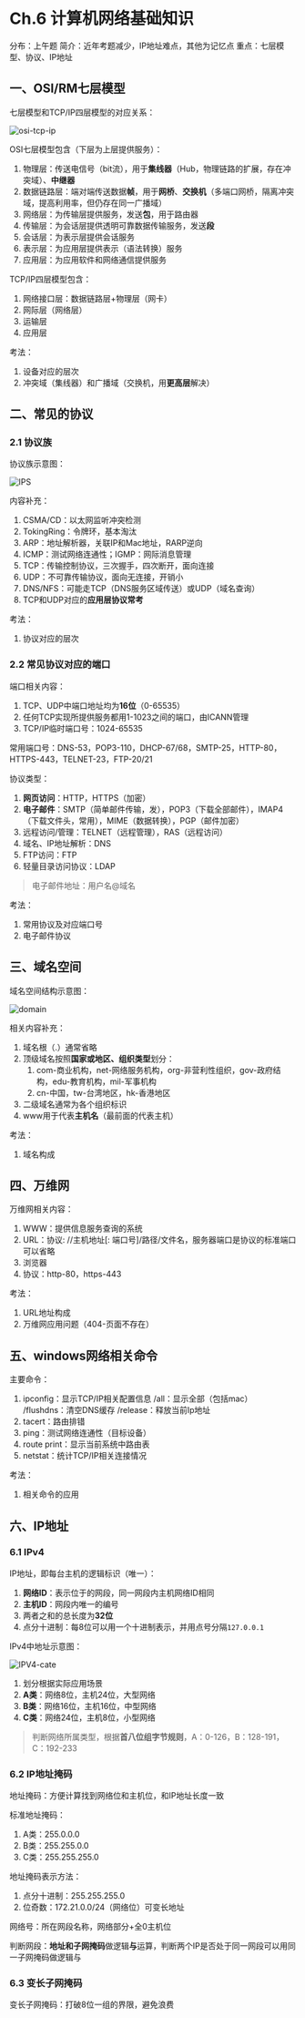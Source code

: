 # Ch.6 计算机网络基础知识

分布：上午题
简介：近年考题减少，IP地址难点，其他为记忆点
重点：七层模型、协议、IP地址

## 一、OSI/RM七层模型

七层模型和TCP/IP四层模型的对应关系：

![osi-tcp-ip](https://img-blog.csdnimg.cn/2020033001231337.png?x-oss-process=image/watermark,type_ZmFuZ3poZW5naGVpdGk,shadow_10,text_aHR0cHM6Ly9ibG9nLmNzZG4ubmV0L2Zlc2ZzZWZncw==,size_16,color_FFFFFF,t_70)

OSI七层模型包含（下层为上层提供服务）：

1. 物理层：传送电信号（bit流），用于**集线器**（Hub，物理链路的扩展，存在冲突域）、**中继器**
2. 数据链路层：端对端传送数据**帧**，用于**网桥**、**交换机**（多端口网桥，隔离冲突域，提高利用率，但仍存在同一广播域）
3. 网络层：为传输层提供服务，发送**包**，用于路由器
4. 传输层：为会话层提供透明可靠数据传输服务，发送**段**
5. 会话层：为表示层提供会话服务
6. 表示层：为应用层提供表示（语法转换）服务
7. 应用层：为应用软件和网络通信提供服务

TCP/IP四层模型包含：

1. 网络接口层：数据链路层+物理层（网卡）
2. 网际层（网络层）
3. 运输层
4. 应用层

考法：

1. 设备对应的层次
2. 冲突域（集线器）和广播域（交换机，用**更高层**解决）

## 二、常见的协议

### 2.1 协议族

协议族示意图：

![IPS](https://img.kuaiwenyun.com/images/ueditor/2019-03/112/1-2.png)

内容补充：

1. CSMA/CD：以太网监听冲突检测
2. TokingRing：令牌环，基本淘汰
3. ARP：地址解析器，关联IP和Mac地址，RARP逆向
4. ICMP：测试网络连通性；IGMP：网际消息管理
5. TCP：传输控制协议，三次握手，四次断开，面向连接
6. UDP：不可靠传输协议，面向无连接，开销小
7. DNS/NFS：可能走TCP（DNS服务区域传送）或UDP（域名查询）
8. TCP和UDP对应的**应用层协议常考**

考法：

1. 协议对应的层次

### 2.2 常见协议对应的端口

端口相关内容：

1. TCP、UDP中端口地址均为**16位**（0-65535）
2. 任何TCP实现所提供服务都用1-1023之间的端口，由ICANN管理
3. TCP/IP临时端口号：1024-65535

常用端口号：DNS-53，POP3-110，DHCP-67/68，SMTP-25，HTTP-80，HTTPS-443，TELNET-23，FTP-20/21

协议类型：

1. **网页访问**：HTTP，HTTPS（加密）
2. **电子邮件**：SMTP（简单邮件传输，发），POP3（下载全部邮件），IMAP4（下载文件头，常用），MIME（数据转换），PGP（邮件加密）
3. 远程访问/管理：TELNET（远程管理），RAS（远程访问）
4. 域名、IP地址解析：DNS
5. FTP访问：FTP
6. 轻量目录访问协议：LDAP

> 电子邮件地址：用户名@域名

考法：

1. 常用协议及对应端口号
2. 电子邮件协议

## 三、域名空间

域名空间结构示意图：

![domain](https://pic2.zhimg.com/80/v2-59cf070e13da779b42fa6780bdbece01_1440w.webp)

相关内容补充：

1. 域名根（.）通常省略
2. 顶级域名按照**国家或地区、组织类型**划分：
    1. com-商业机构，net-网络服务机构，org-非营利性组织，gov-政府结构，edu-教育机构，mil-军事机构
    2. cn-中国，tw-台湾地区，hk-香港地区
3. 二级域名通常为各个组织标识
4. www用于代表**主机名**（最前面的代表主机）

考法：

1. 域名构成

## 四、万维网

万维网相关内容：

1. WWW：提供信息服务查询的系统
2. URL：协议: //主机地址[: 端口号]/路径/文件名，服务器端口是协议的标准端口可以省略
3. 浏览器
4. 协议：http-80，https-443

考法：

1. URL地址构成
2. 万维网应用问题（404-页面不存在）

## 五、windows网络相关命令

主要命令：

1. ipconfig：显示TCP/IP相关配置信息
    /all：显示全部（包括mac）
    /flushdns：清空DNS缓存
    /release：释放当前Ip地址
2. tacert：路由排错
3. ping：测试网络连通性（目标设备）
4. route print：显示当前系统中路由表
5. netstat：统计TCP/IP相关连接情况

考法：

1. 相关命令的应用

## 六、IP地址

### 6.1 IPv4
  
IP地址，即每台主机的逻辑标识（唯一）：

1. **网络ID**：表示位于的网段，同一网段内主机网络ID相同
2. **主机ID**：网段内唯一的编号
3. 两者之和的总长度为**32位**
4. 点分十进制：每8位可以用一个十进制表示，并用点号分隔`127.0.0.1`

IPv4中地址示意图：

![IPV4-cate](https://pic3.zhimg.com/80/v2-7103d1a3450a9a329a8dad0bbd05d682_1440w.webp)

1. 划分根据实际应用场景
2. **A类**：网络8位，主机24位，大型网络
3. **B类**：网络16位，主机16位，中型网络
4. **C类**：网络24位，主机8位，小型网络

> 判断网络所属类型，根据**首八位组字节规则**，A：0-126，B：128-191，C：192-233

### 6.2 IP地址掩码

地址掩码：方便计算找到网络位和主机位，和IP地址长度一致

标准地址掩码：

1. A类：255.0.0.0
2. B类：255.255.0.0
3. C类：255.255.255.0

地址掩码表示方法：

1. 点分十进制：255.255.255.0
2. 位奇数：172.21.0.0/24（网络位）可变长地址

网络号：所在网段名称，网络部分+全0主机位

判断网段：**地址和子网掩码**做逻辑**与**运算，判断两个IP是否处于同一网段可以用同一子网掩码做逻辑与

### 6.3 变长子网掩码

变长子网掩码：打破8位一组的界限，避免浪费
